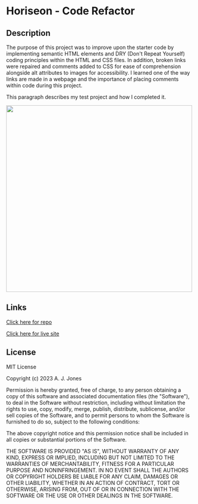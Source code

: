 # Horiseon - Code Refactor

## Description
The purpose of this project was to improve upon the starter code by implementing semantic HTML elements and DRY (Don't Repeat Yourself) coding principles within the HTML and CSS files. In addition, broken links were repaired and comments added to CSS for ease of comprehension alongside alt attributes to images for accessibility. I learned one of the way links are made in a webpage and the importance of placing comments within code during this project.

This paragraph describes my test project and how I completed it.

<img src="./assets/images/horiseon-site-snapshot.png" width="500">

## Links
[Click here for repo](https://github.com/Lykrin-X/horiseon-refactor-fable)

[Click here for live site](https://lykrin-x.github.io/horiseon-refactor-fable/)

## License
MIT License

Copyright (c) 2023 A. J. Jones

Permission is hereby granted, free of charge, to any person obtaining a copy
of this software and associated documentation files (the "Software"), to deal
in the Software without restriction, including without limitation the rights
to use, copy, modify, merge, publish, distribute, sublicense, and/or sell
copies of the Software, and to permit persons to whom the Software is
furnished to do so, subject to the following conditions:

The above copyright notice and this permission notice shall be included in all
copies or substantial portions of the Software.

THE SOFTWARE IS PROVIDED "AS IS", WITHOUT WARRANTY OF ANY KIND, EXPRESS OR
IMPLIED, INCLUDING BUT NOT LIMITED TO THE WARRANTIES OF MERCHANTABILITY,
FITNESS FOR A PARTICULAR PURPOSE AND NONINFRINGEMENT. IN NO EVENT SHALL THE
AUTHORS OR COPYRIGHT HOLDERS BE LIABLE FOR ANY CLAIM, DAMAGES OR OTHER
LIABILITY, WHETHER IN AN ACTION OF CONTRACT, TORT OR OTHERWISE, ARISING FROM,
OUT OF OR IN CONNECTION WITH THE SOFTWARE OR THE USE OR OTHER DEALINGS IN THE
SOFTWARE.

